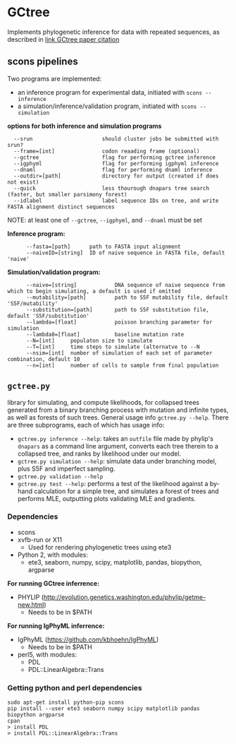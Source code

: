# GCtree

Implements phylogenetic inference for data with repeated sequences, as described in [link GCtree paper citation](???)

## scons pipelines

Two programs are implemented:
- an inference program for experimental data, initiated with `scons --inference`
- a simulation/inference/validation program, initiated with `scons --simulation`

**options for both inference and simulation programs**
```
  --srun                      should cluster jobs be submitted with srun?
  --frame=[int]               codon reaading frame (optional)
  --gctree                    flag for performing gctree inference
  --igphyml                   flag for performing igphyml inference
  --dnaml                     flag for performing dnaml inference
  --outdir=[path]             directory for output (created if does not exist)
  --quick                     less thourough dnapars tree search (faster, but smaller parsimony forest)
  --idlabel                   label sequence IDs on tree, and write FASTA alignment distinct sequences
  ```
NOTE: at least one of `--gctree`, `--igphyml`, and `--dnaml` must be set

**Inference program:**
```
      --fasta=[path]      path to FASTA input alignment
      --naiveID=[string]  ID of naive sequence in FASTA file, default 'naive'
```

**Simulation/validation program:**
```   
      --naive=[string]            DNA sequence of naive sequence from which to begin simulating, a default is used if omitted
      --mutability=[path]         path to S5F mutability file, default 'S5F/mutability'
      --substitution=[path]       path to S5F substitution file, default 'S5F/substitution'
      --lambda=[float]            poisson branching parameter for simulation
      --lambda0=[float]           baseline mutation rate
      --N=[int]     populaton size to simulate
      --T=[int]     time steps to simulate (alternatve to --N
      --nsim=[int]  number of simulation of each set of parameter combination, default 10
      --n=[int]     number of cells to sample from final population
```

## `gctree.py`
library for simulating, and compute likelihoods, for collapsed trees generated from a binary branching process with mutation and infinite types, as well as forests of such trees. General usage info `gctree.py --help`. There are three subprograms, each of which has usage info:
* `gctree.py inference --help`: takes an `outfile` file made by phylip's `dnapars` as a command line argument, converts each tree therein to a collapsed tree, and ranks by likelihood under our model.
* `gctree.py simulation --help`: simulate data under branching model, plus S5F and imperfect sampling.
* `gctree.py validation --help`
* `gctree.py test --help`: performs a test of the likelihood against a by-hand calculation for a simple tree, and simulates a forest of trees and performs MLE, outputting plots validating MLE and gradients.


### Dependencies
* scons
* xvfb-run or X11
  * Used for rendering phylogenetic trees using ete3
* Python 2, with modules:
  * ete3, seaborn, numpy, scipy, matplotlib, pandas, biopython, argparse

**For running GCtree inferrence:**
* PHYLIP (http://evolution.genetics.washington.edu/phylip/getme-new.html)
  * Needs to be in $PATH

**For running IgPhyML inferrence:**
* IgPhyML (https://github.com/kbhoehn/IgPhyML)
  * Needs to be in $PATH
* perl5, with modules:
  * PDL
  * PDL::LinearAlgebra::Trans


### Getting python and perl dependencies
```
sudo apt-get install python-pip scons
pip install --user ete3 seaborn numpy scipy matplotlib pandas biopython argparse
cpan
> install PDL
> install PDL::LinearAlgebra::Trans
```
